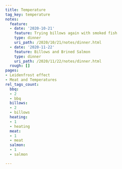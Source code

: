 ```yaml
---
title: Temperature
tag_key: temperature
notes:
  feature:
  - date: '2020-10-21'
    feature: Trying billows again with smoked fish
    type: dinner
    uri_path: /2020/10/21/notes/dinner.html
  - date: '2020-11-22'
    feature: Billows and Brined Salmon
    type: dinner
    uri_path: /2020/11/22/notes/dinner.html
  rough: []
pages:
- Leidenfrost effect
- Meat and Temperatures
rel_tags_count:
  bbq:
  - 2
  - bbq
  billows:
  - 2
  - billows
  heating:
  - 1
  - heating
  meat:
  - 1
  - meat
  salmon:
  - 1
  - salmon

---
```

